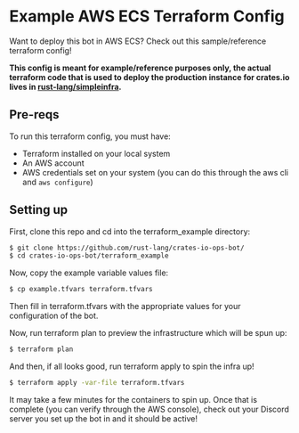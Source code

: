# Example AWS ECS Terraform Config

Want to deploy this bot in AWS ECS? Check out this sample/reference terraform config!

**This config is meant for example/reference purposes only, the actual terraform code that is used to deploy the production instance for crates.io lives in [rust-lang/simpleinfra](https://github.com/rust-lang/simpleinfra/).**

## Pre-reqs

To run this terraform config, you must have:
* Terraform installed on your local system
* An AWS account
* AWS credentials set on your system (you can do this through the aws cli and `aws configure`)

## Setting up

First, clone this repo and cd into the terraform_example directory:

```bash
$ git clone https://github.com/rust-lang/crates-io-ops-bot/
$ cd crates-io-ops-bot/terraform_example
```

Now, copy the example variable values file:

```bash
$ cp example.tfvars terraform.tfvars
```

Then fill in terraform.tfvars with the appropriate values for your configuration of the bot.

Now, run terraform plan to preview the infrastructure which will be spun up:

```bash
$ terraform plan
```

And then, if all looks good, run terraform apply to spin the infra up!

```bash
$ terraform apply -var-file terraform.tfvars
```

It may take a few minutes for the containers to spin up. Once that is complete (you can verify through the AWS console), check out your Discord server you set up the bot in and it should be active!